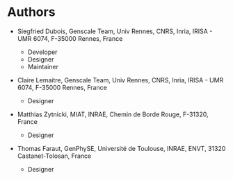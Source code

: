 # Authors

* Siegfried Dubois, Genscale Team, Univ Rennes, CNRS, Inria, IRISA - UMR 6074, F-35000 Rennes, France

	* Developer
	* Designer
	* Maintainer


* Claire Lemaitre, Genscale Team, Univ Rennes, CNRS, Inria, IRISA - UMR 6074, F-35000 Rennes, France

	* Designer

* Matthias Zytnicki, MIAT, INRAE, Chemin de Borde Rouge, F-31320, France

	* Designer

* Thomas Faraut, GenPhySE, Université de Toulouse, INRAE, ENVT, 31320 Castanet-Tolosan, France

	* Designer